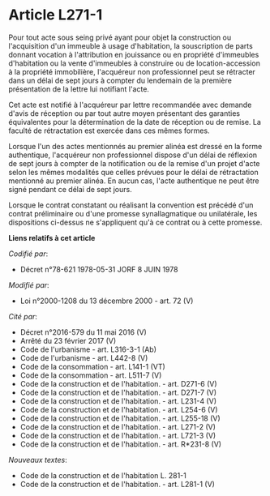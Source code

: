 # Article L271-1

Pour tout acte sous seing privé ayant pour objet la construction ou l'acquisition d'un immeuble à usage d'habitation, la
souscription de parts donnant vocation à l'attribution en jouissance ou en propriété d'immeubles d'habitation ou la vente
d'immeubles à construire ou de location-accession à la propriété immobilière, l'acquéreur non professionnel peut se rétracter
dans un délai de sept jours à compter du lendemain de la première présentation de la lettre lui notifiant l'acte.

Cet acte est notifié à l'acquéreur par lettre recommandée avec demande d'avis de réception ou par tout autre moyen présentant
des garanties équivalentes pour la détermination de la date de réception ou de remise. La faculté de rétractation est exercée
dans ces mêmes formes.

Lorsque l'un des actes mentionnés au premier alinéa est dressé en la forme authentique, l'acquéreur non professionnel dispose
d'un délai de réflexion de sept jours à compter de la notification ou de la remise d'un projet d'acte selon les mêmes
modalités que celles prévues pour le délai de rétractation mentionné au premier alinéa. En aucun cas, l'acte authentique ne
peut être signé pendant ce délai de sept jours.

Lorsque le contrat constatant ou réalisant la convention est précédé d'un contrat préliminaire ou d'une promesse
synallagmatique ou unilatérale, les dispositions ci-dessus ne s'appliquent qu'à ce contrat ou à cette promesse.

**Liens relatifs à cet article**

_Codifié par_:

  - Décret n°78-621 1978-05-31 JORF 8 JUIN 1978

_Modifié par_:

  - Loi n°2000-1208 du 13 décembre 2000 - art. 72 (V)

_Cité par_:

  - Décret n°2016-579 du 11 mai 2016 (V)
  - Arrêté du 23 février 2017 (V)
  - Code de l'urbanisme - art. L316-3-1 (Ab)
  - Code de l'urbanisme - art. L442-8 (V)
  - Code de la consommation - art. L141-1 (VT)
  - Code de la consommation - art. L511-7 (V)
  - Code de la construction et de l'habitation. - art. D271-6 (V)
  - Code de la construction et de l'habitation. - art. D271-7 (V)
  - Code de la construction et de l'habitation. - art. L231-4 (V)
  - Code de la construction et de l'habitation. - art. L254-6 (V)
  - Code de la construction et de l'habitation. - art. L255-18 (V)
  - Code de la construction et de l'habitation. - art. L271-2 (V)
  - Code de la construction et de l'habitation. - art. L721-3 (V)
  - Code de la construction et de l'habitation. - art. R*231-8 (V)

_Nouveaux textes_:

  - Code de la construction et de l'habitation L. 281-1
  - Code de la construction et de l'habitation. - art. L281-1 (V)
